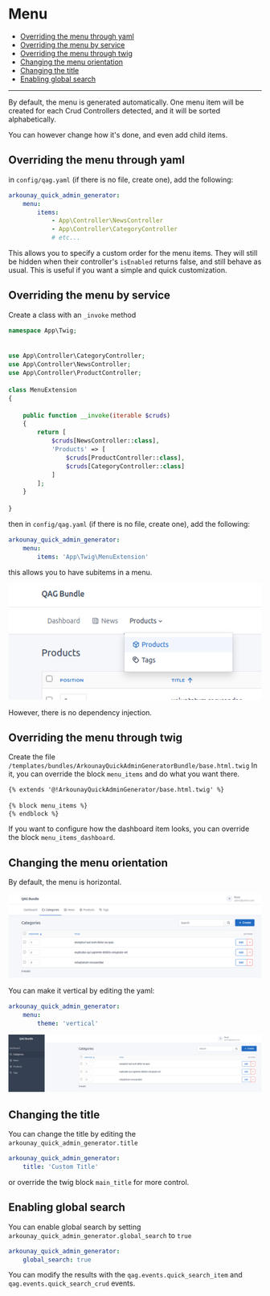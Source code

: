 # Menu

* [Overriding the menu through yaml](#overriding-the-menu-through-yaml)
* [Overriding the menu by service](#overriding-the-menu-by-service)
* [Overriding the menu through twig](#overriding-the-menu-through-twig)
* [Changing the menu orientation](#changing-the-menu-orientation)
* [Changing the title](#changing-the-title)
* [Enabling global search](#enabling-global-search)

---

By default, the menu is generated automatically.
One menu item will be created for each Crud Controllers detected, and it will be sorted alphabetically.

You can however change how it's done, and even add child items.

## Overriding the menu through yaml

in `config/qag.yaml` (if there is no file, create one), add the following:

```yaml
arkounay_quick_admin_generator:
    menu:
        items:
            - App\Controller\NewsController
            - App\Controller\CategoryController
            # etc...
```

This allows you to specify a custom order for the menu items. 
They will still be hidden when their controller's `isEnabled` returns false, and still behave as usual.
This is useful if you want a simple and quick customization.

## Overriding the menu by service

Create a class with an `_invoke` method
```php
namespace App\Twig;


use App\Controller\CategoryController;
use App\Controller\NewsController;
use App\Controller\ProductController;

class MenuExtension
{

    public function __invoke(iterable $cruds)
    {
        return [
            $cruds[NewsController::class],
            'Products' => [
                $cruds[ProductController::class],
                $cruds[CategoryController::class]
            ]
        ];
    }

}
```

then in `config/qag.yaml` (if there is no file, create one), add the following:

```yaml
arkounay_quick_admin_generator:
    menu:
        items: 'App\Twig\MenuExtension'
```

this allows you to have subitems in a menu.

![Menu](https://raw.githubusercontent.com/Arkounay/QuickAdminGeneratorBundle/master/Resources/doc/images/menu-subitems.png)

However, there is no dependency injection.

## Overriding the menu through twig

Create the file `/templates/bundles/ArkounayQuickAdminGeneratorBundle/base.html.twig`
In it, you can override the block `menu_items` and do what you want there.
```twig
{% extends '@!ArkounayQuickAdminGenerator/base.html.twig' %}

{% block menu_items %}
{% endblock %}
```
If you want to configure how the dashboard item looks, you can override the block `menu_items_dashboard`.

## Changing the menu orientation

By default, the menu is horizontal. 

![Horizontal Menu](https://raw.githubusercontent.com/Arkounay/QuickAdminGeneratorBundle/master/Resources/doc/images/menu-horizontal.png)

You can make it vertical by editing the yaml:
```yaml
arkounay_quick_admin_generator:
    menu:
        theme: 'vertical'
```

![Vertical Menu](https://raw.githubusercontent.com/Arkounay/QuickAdminGeneratorBundle/master/Resources/doc/images/menu-vertical.png)

## Changing the title

You can change the title by editing the `arkounay_quick_admin_generator.title`
```yaml
arkounay_quick_admin_generator:
    title: 'Custom Title'
```
or override the twig block `main_title` for more control.

## Enabling global search

You can enable global search by setting `arkounay_quick_admin_generator.global_search` to `true`

```yaml
arkounay_quick_admin_generator:
    global_search: true
```

You can modify the results with the `qag.events.quick_search_item` and `qag.events.quick_search_crud` events.